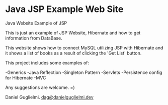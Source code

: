 # Java JSP Example Web Site
Java Website Example of JSP

This is just an example of JSP Website, Hibernate and how to get information from DataBase.

This website shows how to connect MySQL utilizing JSP with Hibernate and it shows a list of books as a result of clicking the 'Get List' button.

This project includes some examples of:

-Generics
-Java Reflection
-Singleton Pattern
-Servlets
-Persistence config for Hibernate
-MVC

Any suggestions are welcome. =)

Daniel Guglielmi.
dag@danielguglielmi.dev

